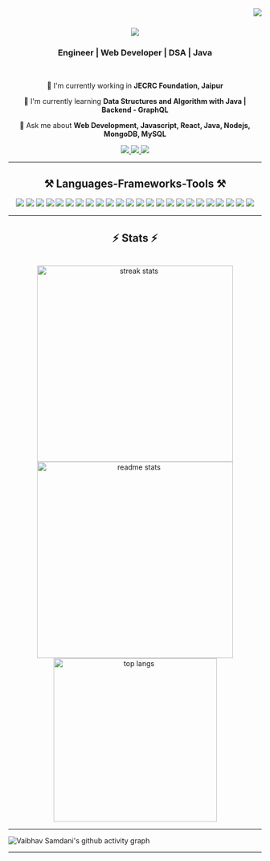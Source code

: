 <img align="right" src="https://visitor-badge.laobi.icu/badge?page_id=vaibhav-samdani.vaibhav-samdani" />
<h1 align="center">
  <img src="https://readme-typing-svg.herokuapp.com/?font=Righteous&size=35&center=true&vCenter=true&width=500&height=70&duration=4000&lines=Hi+There!+👋;I'm+Vaibhav%20Samdani!;" />
</h1>
<h3 align="center">Engineer | Web Developer | DSA | Java</h3>
<br/>
<div align="center">

 🔭 I'm currently working in **JECRC Foundation, Jaipur**

 🌱 I'm currently learning **Data Structures and Algorithm with Java | Backend - GraphQL**

 💬 Ask me about **Web Development, Javascript, React, Java, Nodejs, MongoDB, MySQL**

</div>

<div align="center"> 
  <a href="mailto:vaibhavmaheshwari517@gmail.com">
    <img src="https://img.shields.io/badge/Gmail-333333?style=for-the-badge&logo=gmail&logoColor=red" />
  </a>
  <a href="https://www.linkedin.com/in/vaibhav-samdani/" target="_blank">
    <img src="https://img.shields.io/badge/LinkedIn-0077B5?style=for-the-badge&logo=linkedin&logoColor=white" target="_blank" />
  </a>
  <a href="https://www.x.com/samdanivaibhav_" target="_blank">
     <img src="https://img.shields.io/badge/Twitter-FF5722?style=for-the-badge&logo=x&logoColor=white" target="_blank" />
  </a>
</div>
 <hr/>

<h2 align="center">⚒️ Languages-Frameworks-Tools ⚒️</h2>
<div align="center">
    <img src="https://skillicons.dev/icons?i=javascript" />
    <img src="https://skillicons.dev/icons?i=c" />
    <img src="https://skillicons.dev/icons?i=java" />
    <img src="https://skillicons.dev/icons?i=cpp" />
    <img src="https://skillicons.dev/icons?i=py" />
    <img src="https://skillicons.dev/icons?i=react" />
    <img src="https://skillicons.dev/icons?i=html" />
    <img src="https://skillicons.dev/icons?i=css" />
    <img src="https://skillicons.dev/icons?i=gmail" />
    <img src="https://skillicons.dev/icons?i=nodejs" />
    <img src="https://skillicons.dev/icons?i=expressjs" />
    <img src="https://skillicons.dev/icons?i=tailwindcss" />
    <img src="https://skillicons.dev/icons?i=md" />
    <img src="https://skillicons.dev/icons?i=mysql" />
    <img src="https://skillicons.dev/icons?i=notion" />
    <img src="https://skillicons.dev/icons?i=npm" />
    <img src="https://skillicons.dev/icons?i=mongodb" />
    <img src="https://skillicons.dev/icons?i=arduino" />
    <img src="https://skillicons.dev/icons?i=git" />
    <img src="https://skillicons.dev/icons?i=github" />
    <img src="https://skillicons.dev/icons?i=vscode" />
    <img src="https://skillicons.dev/icons?i=postman" />
    <img src="https://skillicons.dev/icons?i=linkedin" />
    <img src="https://skillicons.dev/icons?i=figma" />
</div>
<hr/>

<h2 align="center">⚡ Stats ⚡</h2>
<br>
<div align=center>
  <img width=390 src="https://streak-stats.demolab.com?user=vaibhav-samdani&theme=react&border_radius=10" alt="streak stats"/>
  <img width=390 src="https://github-readme-stats.vercel.app/api?username=vaibhav-samdani&show_icons=true&theme=react&rank_icon=github&border_radius=10" alt="readme stats" />
  <br/>
  <img width=325 align="center" src="https://github-readme-stats.vercel.app/api/top-langs/?username=vaibhav-samdani&hide=HTML&langs_count=8&layout=compact&theme=react&border_radius=10&size_weight=0.5&count_weight=0.5&exclude_repo=github-readme-stats" alt="top langs" />
</div>
<hr/>

<img src="https://github-readme-activity-graph.vercel.app/graph?username=vaibhav-samdani&theme=merko" alt="Vaibhav Samdani's github activity graph"/>
<hr/>
<br/>

